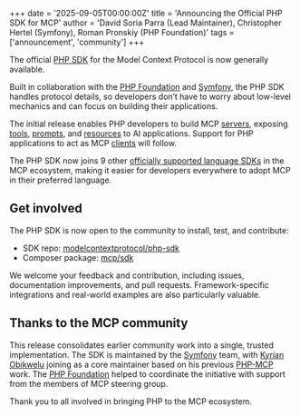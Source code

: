 +++
date = '2025-09-05T00:00:00Z'
title = 'Announcing the Official PHP SDK for MCP'
author = 'David Soria Parra (Lead Maintainer), Christopher Hertel (Symfony), Roman Pronskiy (PHP Foundation)'
tags = ['announcement', 'community']
+++

The official [PHP SDK](https://github.com/modelcontextprotocol/php-sdk) for the Model Context Protocol is now generally available. 

Built in collaboration with the [PHP Foundation](https://thephp.foundation/) and [Symfony](https://symfony.com/), the PHP SDK handles protocol details, so developers don’t have to worry about low-level mechanics and can focus on building their applications. 

The initial release enables PHP developers to build MCP [servers](https://modelcontextprotocol.io/docs/learn/server-concepts), exposing [tools](https://modelcontextprotocol.io/docs/learn/server-concepts#tools-ai-actions), [prompts](https://modelcontextprotocol.io/docs/learn/server-concepts#prompts-interaction-templates), and [resources](https://modelcontextprotocol.io/docs/learn/server-concepts#resources-context-data) to AI applications. Support for PHP applications to act as MCP [clients](https://modelcontextprotocol.io/docs/learn/client-concepts) will follow. 

The PHP SDK now joins 9 other [officially supported language SDKs](https://modelcontextprotocol.io/docs/sdk) in the MCP ecosystem, making it easier for developers everywhere to adopt MCP in their preferred language.

## Get involved

The PHP SDK is now open to the community to install, test, and contribute: 

- SDK repo: [modelcontextprotocol/php-sdk](https://github.com/modelcontextprotocol/php-sdk)  
- Composer package: [mcp/sdk](https://packagist.org/packages/mcp/sdk) 

We welcome your feedback and contribution, including issues, documentation improvements, and pull requests. Framework-specific integrations and real-world examples are also particularly valuable.

## Thanks to the MCP community 

This release consolidates earlier community work into a single, trusted implementation. The SDK is maintained by the [Symfony](https://symfony.com/) team, with [Kyrian Obikwelu](https://github.com/CodeWithKyrian) joining as a core maintainer based on his previous [PHP-MCP](https://github.com/php-mcp) work. The [PHP Foundation](https://thephp.foundation/) helped to coordinate the initiative with support from the members of MCP steering group. 

Thank you to all involved in bringing PHP to the MCP ecosystem.